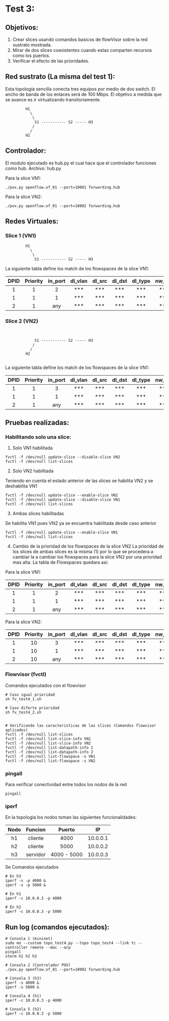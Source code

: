 # Test 3:

## Objetivos:
1. Crear slices usando comandos basicos de flowVisor sobre la red sustrato mostrada.
2. Mirar de dos slices coexistentes cuando estas comparten recursos como los puertos.
3. Verificar el efecto de las prioridades.

## Red sustrato (La misma del test 1):  
Esta topología sencilla conecta tres equipos por medio de dos switch. El ancho de banda de los enlaces será de 100 Mbps. El objetivo a medida que se avance es ir virtualizando transitoriamente.

```
         H1
           \
            \
             S1 ----------- S2 ----- H3
            /
           /
         H2
```

## Controlador: 
El modulo ejecutado es hub.py el cual hace que el controlador funciones como hub.
Archivo: hub.py

Para la slice VN1:
```
./pox.py openflow.of_01 --port=10001 forwarding.hub
```

Para la slice VN2:
```
./pox.py openflow.of_01 --port=10002 forwarding.hub
```
## Redes Virtuales: 

### Slice 1 (VN1)

```
         H1
           \
            \
             S1 ----------- S2 ----- H3

```

La siguiente tabla define los match de los flowspaces de la slice VN1:

|DPID        |Priority    |in_port     |dl_vlan     |dl_src      |dl_dst      |dl_type     |nw_src      |nw_dst      |nw_proto    |nw_tos      |tp_src      |tp_dst       |
|:----------:|:----------:|:----------:|:----------:|:----------:|:----------:|:----------:|:----------:|:----------:|:----------:|:----------:|:----------:|:----------:|
|1|1|2|***|***|***|***|***|***|***|***|***|***|
|1|1|1|***|***|***|***|***|***|***|***|***|***|
|2|1|any|***|***|***|***|***|***|***|***|***|***|

### Slice 2 (VN2)

```
    
            
             S1 ----------- S2 ----- H3
            /
           /
         H2
         
```

La siguiente tabla define los match de los flowspaces de la slice VN1:

|DPID        |Priority    |in_port     |dl_vlan     |dl_src      |dl_dst      |dl_type     |nw_src      |nw_dst      |nw_proto    |nw_tos      |tp_src      |tp_dst       |
|:----------:|:----------:|:----------:|:----------:|:----------:|:----------:|:----------:|:----------:|:----------:|:----------:|:----------:|:----------:|:----------:|
|1|1|3|***|***|***|***|***|***|***|***|***|***|
|1|1|1|***|***|***|***|***|***|***|***|***|***|
|2|1|any|***|***|***|***|***|***|***|***|***|***|

## Pruebas realizadas:

### Habilitando solo una slice:

1. Solo VN1 habilitada

```
fvctl -f /dev/null update-slice --disable-slice VN2
fvctl -f /dev/null list-slices

```

2. Solo VN2 habilitada

Teniendo en cuenta el estado anterior de las slices se habilita VN2 y se deshabilita VN1

```
fvctl -f /dev/null update-slice --enable-slice VN2
fvctl -f /dev/null update-slice --disable-slice VN1
fvctl -f /dev/null list-slices
```

3. Ambas slices habilitadas

Se habilita VN1 pues VN2 ya se encuentra habilitada desde caso anterior

```
fvctl -f /dev/null update-slice --enable-slice VN1
fvctl -f /dev/null list-slices
```

4. Cambio de la prioridad de los flowspaces de la slice VN2
La prioridad de los slices de ambas slices es la misma (1) por lo que se procedera a cambiar la a cambiar los flowspaces para la slice VN2 por una prioridad mas alta.
La tabla de Flowspaces quedara asi:

Para la slice VN1:

|DPID        |Priority    |in_port     |dl_vlan     |dl_src      |dl_dst      |dl_type     |nw_src      |nw_dst      |nw_proto    |nw_tos      |tp_src      |tp_dst       |
|:----------:|:----------:|:----------:|:----------:|:----------:|:----------:|:----------:|:----------:|:----------:|:----------:|:----------:|:----------:|:----------:|
|1|1|2|***|***|***|***|***|***|***|***|***|***|
|1|1|1|***|***|***|***|***|***|***|***|***|***|
|2|1|any|***|***|***|***|***|***|***|***|***|***|

Para la slice VN2:

|DPID        |Priority    |in_port     |dl_vlan     |dl_src      |dl_dst      |dl_type     |nw_src      |nw_dst      |nw_proto    |nw_tos      |tp_src      |tp_dst       |
|:----------:|:----------:|:----------:|:----------:|:----------:|:----------:|:----------:|:----------:|:----------:|:----------:|:----------:|:----------:|:----------:|
|1|10|3|***|***|***|***|***|***|***|***|***|***|
|1|10|1|***|***|***|***|***|***|***|***|***|***|
|2|10|any|***|***|***|***|***|***|***|***|***|***|


### Flowvisor (fvctl)
Comandos ejecutados con el flowvisor
```
# Caso igual prioridad
sh fv_test4_1.sh

# Caso diferte prioridad
sh fv_test4_2.sh


# Verificando las caracteristicas de las slices (Comandos flowvisor aplicados)
fvctl -f /dev/null list-slices
fvctl -f /dev/null list-slice-info VN1
fvctl -f /dev/null list-slice-info VN2
fvctl -f /dev/null list-datapath-info 1
fvctl -f /dev/null list-datapath-info 2
fvctl -f /dev/null list-flowspace -s VN1
fvctl -f /dev/null list-flowspace -s VN2
```

### pingall
Para verificar conectividad entre todos los nodos de la red

```
pingall
```

### iperf
En la topologia los nodos toman las siguientes funcionalidades:


|Nodo        |Funcion     |Puerto      |IP          |
|:----------:|:----------:|:----------:|:----------:|
|h1          |cliente     |4000        |10.0.0.1    |
|h2          |cliente     |5000        |10.0.0.2    |
|h3          |servidor    |4000 - 5000 |10.0.0.3    |

Se Comandos ejecutados

```
# En h3
iperf -s -p 4000 &
iperf -s -p 5000 &

# En h1
iperf -c 10.0.0.3 -p 4000

# En h2
iperf -c 10.0.0.3 -p 5000

```

## Run log (comandos ejecutados):
```
# Consola 1 (mininet)
sudo mn --custom topo_test4.py --topo topo_test4 --link tc --controller remote --mac --arp
pingall
xterm h1 h2 h3

# Consola 2 (Controlador POX)
./pox.py openflow.of_01 --port=10002 forwarding.hub

# Consola 3 (h3)
iperf -s 4000 &
iperf -s 5000 &

# Consola 4 (h1)
iperf -c 10.0.0.3 -p 4000

# Consola 5 (h2)
iperf -c 10.0.0.3 -p 5000

```
